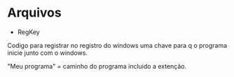 # Arquivos
* RegKey

Codigo para registrar no registro do windows uma chave para q o programa 
inicie junto com o windows.

"Meu programa" = caminho do programa incluido a extenção.
